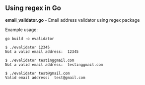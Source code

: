 ## Using regex in Go

**email_validator.go** - Email address validator using regex package

Example usage:

```
go build -o evalidator
```

```
$ ./evalidator 12345           
Not a valid email address:  12345
```

```
$ ./evalidator testinggmail.com
Not a valid email address:  testinggmail.com
```

```
$ ./evalidator test@gmail.com  
Valid email address:  test@gmail.com
```

